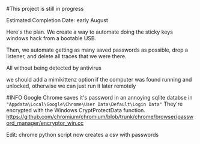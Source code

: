 #This project is still in progress

Estimated Completion Date: early August

Here's the plan. We create a way to automate doing the sticky keys windows hack from a bootable USB.

Then, we automate getting as many saved passwords as possible, drop a listener, and delete all traces that we were there.

All without being detected by antivirus


we should add a mimikittenz option if the computer was found running and unlocked, otherwise we can just run it later remotely


#INFO
Google Chrome saves it's password in an annoying sqlite databse in ``` "Appdata\Local\Google\Chrome\User Data\Default\Login Data" ```
They're encrypted with the Windows CryptProtectData function.
https://github.com/chromium/chromium/blob/trunk/chrome/browser/password_manager/encryptor_win.cc

Edit: chrome python script now creates a csv with passwords